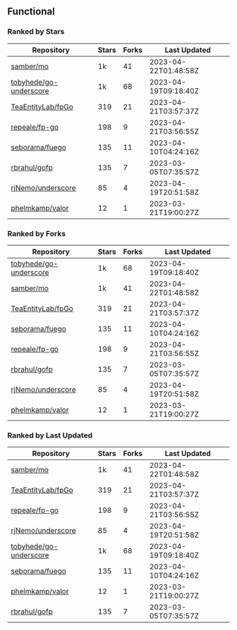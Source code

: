 ## Functional

### Ranked by Stars

| Repository | Stars | Forks | Last Updated |
|------------|-------|-------|--------------|
| [samber/mo](https://github.com/samber/mo) | 1k | 41 | 2023-04-22T01:48:58Z |
| [tobyhede/go-underscore](https://github.com/tobyhede/go-underscore) | 1k | 68 | 2023-04-19T09:18:40Z |
| [TeaEntityLab/fpGo](https://github.com/TeaEntityLab/fpGo) | 319 | 21 | 2023-04-21T03:57:37Z |
| [repeale/fp-go](https://github.com/repeale/fp-go) | 198 | 9 | 2023-04-21T03:56:55Z |
| [seborama/fuego](https://github.com/seborama/fuego) | 135 | 11 | 2023-04-10T04:24:16Z |
| [rbrahul/gofp](https://github.com/rbrahul/gofp) | 135 | 7 | 2023-03-05T07:35:57Z |
| [rjNemo/underscore](https://github.com/rjNemo/underscore) | 85 | 4 | 2023-04-19T20:51:58Z |
| [phelmkamp/valor](https://github.com/phelmkamp/valor) | 12 | 1 | 2023-03-21T19:00:27Z |

### Ranked by Forks

| Repository | Stars | Forks | Last Updated |
|------------|-------|-------|--------------|
| [tobyhede/go-underscore](https://github.com/tobyhede/go-underscore) | 1k | 68 | 2023-04-19T09:18:40Z |
| [samber/mo](https://github.com/samber/mo) | 1k | 41 | 2023-04-22T01:48:58Z |
| [TeaEntityLab/fpGo](https://github.com/TeaEntityLab/fpGo) | 319 | 21 | 2023-04-21T03:57:37Z |
| [seborama/fuego](https://github.com/seborama/fuego) | 135 | 11 | 2023-04-10T04:24:16Z |
| [repeale/fp-go](https://github.com/repeale/fp-go) | 198 | 9 | 2023-04-21T03:56:55Z |
| [rbrahul/gofp](https://github.com/rbrahul/gofp) | 135 | 7 | 2023-03-05T07:35:57Z |
| [rjNemo/underscore](https://github.com/rjNemo/underscore) | 85 | 4 | 2023-04-19T20:51:58Z |
| [phelmkamp/valor](https://github.com/phelmkamp/valor) | 12 | 1 | 2023-03-21T19:00:27Z |

### Ranked by Last Updated

| Repository | Stars | Forks | Last Updated |
|------------|-------|-------|--------------|
| [samber/mo](https://github.com/samber/mo) | 1k | 41 | 2023-04-22T01:48:58Z |
| [TeaEntityLab/fpGo](https://github.com/TeaEntityLab/fpGo) | 319 | 21 | 2023-04-21T03:57:37Z |
| [repeale/fp-go](https://github.com/repeale/fp-go) | 198 | 9 | 2023-04-21T03:56:55Z |
| [rjNemo/underscore](https://github.com/rjNemo/underscore) | 85 | 4 | 2023-04-19T20:51:58Z |
| [tobyhede/go-underscore](https://github.com/tobyhede/go-underscore) | 1k | 68 | 2023-04-19T09:18:40Z |
| [seborama/fuego](https://github.com/seborama/fuego) | 135 | 11 | 2023-04-10T04:24:16Z |
| [phelmkamp/valor](https://github.com/phelmkamp/valor) | 12 | 1 | 2023-03-21T19:00:27Z |
| [rbrahul/gofp](https://github.com/rbrahul/gofp) | 135 | 7 | 2023-03-05T07:35:57Z |

